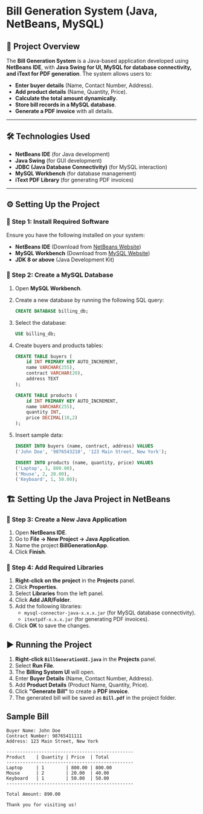 # Bill Generation System (Java, NetBeans, MySQL)

## 📌 Project Overview
The **Bill Generation System** is a Java-based application developed using **NetBeans IDE**, with **Java Swing for UI, MySQL for database connectivity, and iText for PDF generation**. The system allows users to:  
- **Enter buyer details** (Name, Contact Number, Address).  
- **Add product details** (Name, Quantity, Price).  
- **Calculate the total amount dynamically**.  
- **Store bill records in a MySQL database**.  
- **Generate a PDF invoice** with all details.  

---

## 🛠️ Technologies Used
- **NetBeans IDE** (for Java development)  
- **Java Swing** (for GUI development)  
- **JDBC (Java Database Connectivity)** (for MySQL interaction)  
- **MySQL Workbench** (for database management)  
- **iText PDF Library** (for generating PDF invoices)  

---

## ⚙️ Setting Up the Project

### 🔹 Step 1: Install Required Software
Ensure you have the following installed on your system:
- **NetBeans IDE** (Download from [NetBeans Website](https://netbeans.apache.org/))
- **MySQL Workbench** (Download from [MySQL Website](https://www.mysql.com/))
- **JDK 8 or above** (Java Development Kit)

### 🔹 Step 2: Create a MySQL Database
1. Open **MySQL Workbench**.

2. Create a new database by running the following SQL query:
   ```sql
   CREATE DATABASE billing_db;

3. Select the database:
    ```sql 
    USE billing_db;

4. Create buyers and products tables:
    ```sql
    CREATE TABLE buyers (
        id INT PRIMARY KEY AUTO_INCREMENT,
        name VARCHAR(255),
        contract VARCHAR(20),
        address TEXT
    );

    CREATE TABLE products (
        id INT PRIMARY KEY AUTO_INCREMENT,
        name VARCHAR(255),
        quantity INT,
        price DECIMAL(10,2)
    );
5. Insert sample data:
    ```sql
    INSERT INTO buyers (name, contract, address) VALUES 
    ('John Doe', '9876543210', '123 Main Street, New York');

    INSERT INTO products (name, quantity, price) VALUES 
    ('Laptop', 1, 800.00),
    ('Mouse', 2, 20.00),
    ('Keyboard', 1, 50.00);

## 🏗️ Setting Up the Java Project in NetBeans

### 🔹 Step 3: Create a New Java Application
1. Open **NetBeans IDE**.
3. Go to **File → New Project → Java Application**.
4. Name the project **BillGenerationApp**.
5. Click **Finish**.

### 🔹 Step 4: Add Required Libraries
1. **Right-click on the project** in the **Projects** panel.
2. Click **Properties**.
3. Select **Libraries** from the left panel.
4. Click **Add JAR/Folder**.
6. Add the following libraries:
   - `mysql-connector-java-x.x.x.jar` (for MySQL database connectivity).
   - `itextpdf-x.x.x.jar` (for generating PDF invoices).
7. Click **OK** to save the changes.



## ▶️ Running the Project

1. **Right-click `BillGenerationUI.java`** in the **Projects** panel.  
2. Select **Run File**.  
3. The **Billing System UI** will open.  
4. Enter **Buyer Details** (Name, Contact Number, Address).  
5. Add **Product Details** (Product Name, Quantity, Price).  
7. Click **"Generate Bill"** to create a **PDF invoice**.  
8. The generated bill will be saved as **`Bill.pdf`** in the project folder.  


## Sample Bill

```
Buyer Name: John Doe
Contract Number: 98765411111
Address: 123 Main Street, New York

-----------------------------------------------
Product    | Quantity | Price  | Total
-----------------------------------------------
Laptop     | 1        | 800.00 | 800.00
Mouse      | 2        | 20.00  | 40.00
Keyboard   | 1        | 50.00  | 50.00
-----------------------------------------------

Total Amount: 890.00

Thank you for visiting us!
```